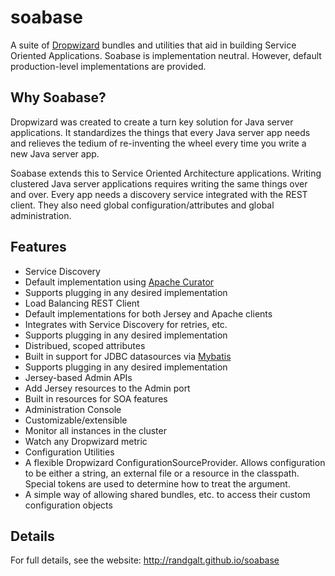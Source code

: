 soabase
=======

A suite of [Dropwizard](http://dropwizard.io/) bundles and utilities that aid in building 
Service Oriented Applications. Soabase is implementation neutral. However, default production-level implementations
are provided.

Why Soabase?
------------

Dropwizard was created to create a turn key solution for Java server applications. It standardizes the things that
every Java server app needs and relieves the tedium of re-inventing the wheel every time you write a new Java server app.

Soabase extends this to Service Oriented Architecture applications. Writing clustered Java server applications
requires writing the same things over and over. Every app needs a discovery service integrated with the REST client.
They also need global configuration/attributes and global administration.

Features
--------

* Service Discovery
 * Default implementation using [Apache Curator](http://curator.apache.org/curator-x-discovery/index.html)
 * Supports plugging in any desired implementation
* Load Balancing REST Client
 * Default implementations for both Jersey and Apache clients
 * Integrates with Service Discovery for retries, etc.
 * Supports plugging in any desired implementation
* Distribued, scoped attributes
 * Built in support for JDBC datasources via [Mybatis](http://mybatis.github.io/mybatis-3/)
 * Supports plugging in any desired implementation
* Jersey-based Admin APIs
 * Add Jersey resources to the Admin port
 * Built in resources for SOA features
* Administration Console
 * Customizable/extensible
 * Monitor all instances in the cluster
 * Watch any Dropwizard metric
* Configuration Utilities
 * A flexible Dropwizard ConfigurationSourceProvider. Allows configuration to be either a string, an external file or a resource in the classpath. Special tokens are used to determine how to treat the argument.
 * A simple way of allowing shared bundles, etc. to access their custom configuration objects

Details
-------

For full details, see the website: http://randgalt.github.io/soabase

